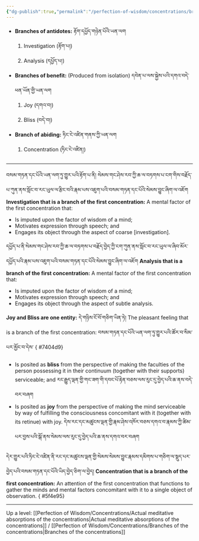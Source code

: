 ```yaml
---
{"dg-publish":true,"permalink":"/perfection-of-wisdom/concentrations/branches-of-the-first-concentration/"}
---
```


- **Branches of antidotes:** རྟོག་དཔྱོད་གཉེན་པོའི་ཡན་ལག
	1. Investigation (རྟོག་པ།)
	2. Analysis (དཔྱོད་པ།)
- **Branches of benefit:** (Produced from isolation) དབེན་པ་ལས་སྐྱེས་པའི་དགའ་བདེ་ཕན་ཡོན་གྱི་ཡན་ལག
	1. Joy (དགའ་བ།)
	2. Bliss (བདེ་བ།)
- **Branch of abiding:** ཏིང་ངེ་འཛིན་གནས་ཀྱི་ཡན་ལག
	1. Concentration (ཏིང་ངེ་འཛིན།)

---
བསམ་གཏན་དང་པོའི་ཡན་ལག་ཏུ་གྱུར་པའི་རྟོག་པ་ནི། སེམས་གང་ཤེས་རབ་ཀྱི་ཆ་ལ་བཏགས་པ་ངག་གིས་བརྗོད་པ་ཀུན་ནས་སློང་བ་རང་ཡུལ་ལ་རྩིང་བའི་རྣམ་པས་འཇུག་པའི་བསམ་གཏན་དང་པོའི་སེམས་བྱུང་ཞིག་ལ་འཇོག
**Investigation that is a branch of the first concentration:** A mental factor of the first concentration that:
- Is imputed upon the factor of wisdom of a mind;
- Motivates expression through speech; and
- Engages its object through the aspect of coarse [investigation].

དཔྱོད་པ་ནི་སེམས་གང་ཤེས་རབ་ཀྱི་ཆ་ལ་བཏགས་པ་བརྗོད་བྱེད་ཀྱི་ངག་ཀུན་ནས་སློང་བ་རང་ཡུལ་ལ་ཞིབ་མོར་དཔྱོད་པའི་རྣམ་པས་འཇུག་པའི་བསམ་གཏན་དང་པོའི་སེམས་བྱུང་ཞིག་ལ་འཇོག
**Analysis that is a branch of the first concentration:** A mental factor of the first concentration that:
- Is imputed upon the factor of wisdom of a mind;
- Motivates expression through speech; and
- Engages its object through the aspect of subtle analysis.

**Joy and Bliss are one entity:** དེ་གཉིས་ངོ་བོ་གཅིག་ཡིན་ཏེ།
The pleasant feeling that is a branch of the first concentration: བསམ་གཏན་དང་པོའི་ཡན་ལག་ཏུ་གྱུར་པའི་ཚོར་བ་སིམ་པར་མྱོང་བ་དེས་
{ #7404d9}

- Is posited as **bliss** from the perspective of making the faculties of the person possessing it in their continuum (together with their supports) serviceable; and
  རང་རྒྱུད་ལྡན་གྱི་གང་ཟག་གི་དབང་པོ་རྟེན་བཅས་ལས་རུང་དུ་བྱེད་པའི་ཆ་ནས་བདེ་བར་བཞག
- Is posited as **joy** from the perspective of making the mind serviceable by way of fulfilling the consciousness concomitant with it (together with its retinue) with joy.
  དེས་རང་དང་མཚུངས་ལྡན་གྱི་རྣམ་ཤེས་འཁོར་བཅས་དགའ་བ་རྣམས་ཀྱི་ཚིམ་པར་བྱས་པའི་སྒོ་ནས་སེམས་ལས་རུང་དུ་བྱེད་པའི་ཆ་ནས་དགའ་བར་བཞག

དེར་གྱུར་པའི་ཏིང་ངེ་འཛིན་ནི་རང་དང་མཚུངས་ལྡན་གྱི་སེམས་སེམས་བྱུང་རྣམས་དམིགས་པ་གཅིག་ལ་སྡུད་པར་བྱེད་པའི་བསམ་གཏན་དང་པོའི་ཡིད་བྱེད་ཅིག་ལ་བྱེད།
**Concentration that is a branch of the first concentration:** An attention of the first concentration that functions to gather the minds and mental factors concomitant with it to a single object of observation.
{ #5f4e95}



---
Up a level: [[Perfection of Wisdom/Concentrations/Actual meditative absorptions of the concentrations\|Actual meditative absorptions of the concentrations]] / [[Perfection of Wisdom/Concentrations/Branches of the concentrations\|Branches of the concentrations]]